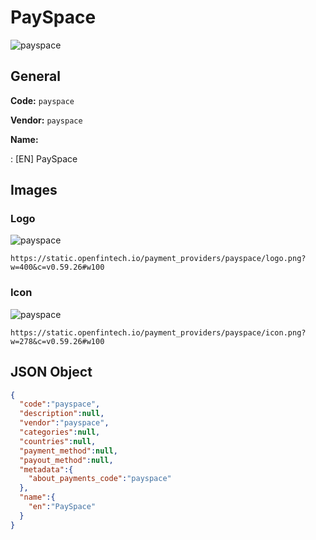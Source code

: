
# PaySpace 
![payspace](https://static.openfintech.io/payment_providers/payspace/logo.png?w=400&c=v0.59.26#w100)  

## General 
 
**Code:** `payspace` 
 
**Vendor:** `payspace` 
 
**Name:** 
 
:	[EN] PaySpace 
 

## Images 

### Logo 
 
![payspace](https://static.openfintech.io/payment_providers/payspace/logo.png?w=400&c=v0.59.26#w100)  

```
https://static.openfintech.io/payment_providers/payspace/logo.png?w=400&c=v0.59.26#w100
```  

### Icon 
 
![payspace](https://static.openfintech.io/payment_providers/payspace/icon.png?w=278&c=v0.59.26#w100)  

```
https://static.openfintech.io/payment_providers/payspace/icon.png?w=278&c=v0.59.26#w100
```  

## JSON Object 

```json
{
  "code":"payspace",
  "description":null,
  "vendor":"payspace",
  "categories":null,
  "countries":null,
  "payment_method":null,
  "payout_method":null,
  "metadata":{
    "about_payments_code":"payspace"
  },
  "name":{
    "en":"PaySpace"
  }
}
```  
